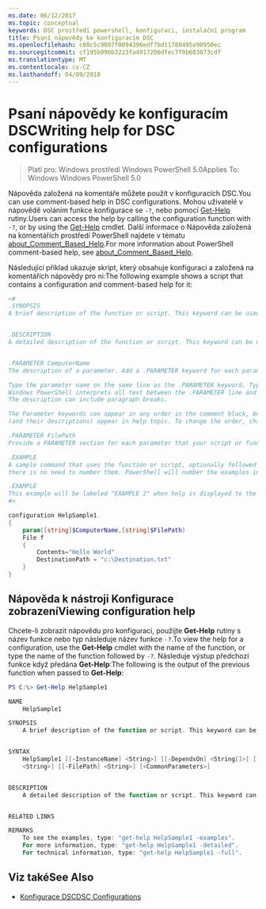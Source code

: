 ```yaml
---
ms.date: 06/12/2017
ms.topic: conceptual
keywords: DSC prostředí powershell, konfiguraci, instalační program
title: Psaní nápovědy ke konfiguracím DSC
ms.openlocfilehash: c80c5c9007f0094396edf7bd11780495a90950ec
ms.sourcegitcommit: cf195b090b3223fa4917206dfec7f0b603873cdf
ms.translationtype: MT
ms.contentlocale: cs-CZ
ms.lasthandoff: 04/09/2018
---
```

# <a name="writing-help-for-dsc-configurations"></a><span data-ttu-id="cc454-103">Psaní nápovědy ke konfiguracím DSC</span><span class="sxs-lookup"><span data-stu-id="cc454-103">Writing help for DSC configurations</span></span>

><span data-ttu-id="cc454-104">Platí pro: Windows prostředí Windows PowerShell 5.0</span><span class="sxs-lookup"><span data-stu-id="cc454-104">Applies To: Windows Windows PowerShell 5.0</span></span>

<span data-ttu-id="cc454-105">Nápověda založená na komentáře můžete použít v konfiguracích DSC.</span><span class="sxs-lookup"><span data-stu-id="cc454-105">You can use comment-based help in DSC configurations.</span></span> <span data-ttu-id="cc454-106">Mohou uživatelé v nápovědě voláním funkce konfigurace se `-?`, nebo pomocí [Get-Help](https://technet.microsoft.com/library/hh849696.aspx) rutiny.</span><span class="sxs-lookup"><span data-stu-id="cc454-106">Users can access the help by calling the configuration function with `-?`, or by using the [Get-Help](https://technet.microsoft.com/library/hh849696.aspx) cmdlet.</span></span> <span data-ttu-id="cc454-107">Další informace o Nápověda založená na komentářích prostředí PowerShell najdete v tématu [about_Comment_Based_Help](https://technet.microsoft.com/library/hh847834.aspx).</span><span class="sxs-lookup"><span data-stu-id="cc454-107">For more information about PowerShell comment-based help, see [about_Comment_Based_Help](https://technet.microsoft.com/library/hh847834.aspx).</span></span>

<span data-ttu-id="cc454-108">Následující příklad ukazuje skript, který obsahuje konfiguraci a založená na komentářích nápovědy pro ni:</span><span class="sxs-lookup"><span data-stu-id="cc454-108">The following example shows a script that contains a configuration and comment-based help for it:</span></span>

```powershell
<#
.SYNOPSIS
A brief description of the function or script. This keyword can be used only once for each configuration.


.DESCRIPTION
A detailed description of the function or script. This keyword can be used only once for each configuration.


.PARAMETER ComputerName
The description of a parameter. Add a .PARAMETER keyword for each parameter in the function or script syntax.

Type the parameter name on the same line as the .PARAMETER keyword. Type the parameter description on the lines following the .PARAMETER keyword.
Windows PowerShell interprets all text between the .PARAMETER line and the next keyword or the end of the comment block as part of the parameter description.
The description can include paragraph breaks.

The Parameter keywords can appear in any order in the comment block, but the function or script syntax determines the order in which the parameters
(and their descriptions) appear in help topic. To change the order, change the syntax.

.PARAMETER FilePath
Provide a PARAMETER section for each parameter that your script or function accepts.

.EXAMPLE
A sample command that uses the function or script, optionally followed by sample output and a description. Repeat this keyword for each example. If you have multiple examples,
there is no need to number them. PowerShell will number the examples in help text.

.EXAMPLE
This example will be labeled "EXAMPLE 2" when help is displayed to the user.
#>

configuration HelpSample1
{
    param([string]$ComputerName,[string]$FilePath)
    File f
    {
        Contents="Hello World"
        DestinationPath = "c:\Destination.txt"
    }
}
```

## <a name="viewing-configuration-help"></a><span data-ttu-id="cc454-109">Nápověda k nástroji Konfigurace zobrazení</span><span class="sxs-lookup"><span data-stu-id="cc454-109">Viewing configuration help</span></span>

<span data-ttu-id="cc454-110">Chcete-li zobrazit nápovědu pro konfiguraci, použijte **Get-Help** rutiny s název funkce nebo typ následuje název funkce `-?`.</span><span class="sxs-lookup"><span data-stu-id="cc454-110">To view the help for a configuration, use the **Get-Help** cmdlet with the name of the function, or type the name of the function followed by `-?`.</span></span> <span data-ttu-id="cc454-111">Následuje výstup předchozí funkce když předána **Get-Help**:</span><span class="sxs-lookup"><span data-stu-id="cc454-111">The following is the output of the previous function when passed to **Get-Help**:</span></span>

```powershell
PS C:\> Get-Help HelpSample1

NAME
    HelpSample1

SYNOPSIS
    A brief description of the function or script. This keyword can be used only once for each configuration.


SYNTAX
    HelpSample1 [[-InstanceName] <String>] [[-DependsOn] <String[]>] [[-OutputPath] <String>] [[-ConfigurationData] <Hashtable>] [[-ComputerName]
    <String>] [[-FilePath] <String>] [<CommonParameters>]


DESCRIPTION
    A detailed description of the function or script. This keyword can be used only once for each configuration.


RELATED LINKS

REMARKS
    To see the examples, type: "get-help HelpSample1 -examples".
    For more information, type: "get-help HelpSample1 -detailed".
    For technical information, type: "get-help HelpSample1 -full".
```

## <a name="see-also"></a><span data-ttu-id="cc454-112">Viz také</span><span class="sxs-lookup"><span data-stu-id="cc454-112">See Also</span></span>
* [<span data-ttu-id="cc454-113">Konfigurace DSC</span><span class="sxs-lookup"><span data-stu-id="cc454-113">DSC Configurations</span></span>](configurations.md)
